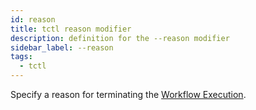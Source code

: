```yaml
---
id: reason
title: tctl reason modifier
description: definition for the --reason modifier
sidebar_label: --reason
tags:
  - tctl
---
```


Specify a reason for terminating the [Workflow Execution](/workflows#workflow-execution).
